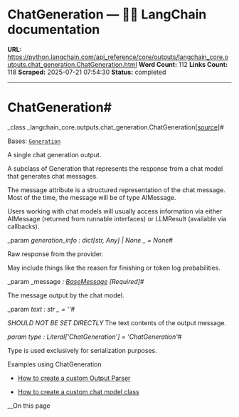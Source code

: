 # ChatGeneration — 🦜🔗 LangChain  documentation

**URL:** https://python.langchain.com/api_reference/core/outputs/langchain_core.outputs.chat_generation.ChatGeneration.html
**Word Count:** 112
**Links Count:** 118
**Scraped:** 2025-07-21 07:54:30
**Status:** completed

---

# ChatGeneration\#

_class _langchain\_core.outputs.chat\_generation.ChatGeneration[\[source\]](https://python.langchain.com/api_reference/_modules/langchain_core/outputs/chat_generation.html#ChatGeneration)\#     

Bases: [`Generation`](https://python.langchain.com/api_reference/core/outputs/langchain_core.outputs.generation.Generation.html#langchain_core.outputs.generation.Generation "langchain_core.outputs.generation.Generation")

A single chat generation output.

A subclass of Generation that represents the response from a chat model that generates chat messages.

The message attribute is a structured representation of the chat message. Most of the time, the message will be of type AIMessage.

Users working with chat models will usually access information via either AIMessage \(returned from runnable interfaces\) or LLMResult \(available via callbacks\).

_param _generation\_info _: dict\[str, Any\] | None_ _ = None_\#     

Raw response from the provider.

May include things like the reason for finishing or token log probabilities.

_param _message _: [BaseMessage](https://python.langchain.com/api_reference/core/messages/langchain_core.messages.base.BaseMessage.html#langchain_core.messages.base.BaseMessage "langchain_core.messages.base.BaseMessage")_ _\[Required\]_\#     

The message output by the chat model.

_param _text _: str_ _ = ''_\#     

_SHOULD NOT BE SET DIRECTLY_ The text contents of the output message.

_param _type _: Literal\['ChatGeneration'\]__ = 'ChatGeneration'_\#     

Type is used exclusively for serialization purposes.

Examples using ChatGeneration

  * [How to create a custom Output Parser](https://python.langchain.com/docs/how_to/output_parser_custom/)

  * [How to create a custom chat model class](https://python.langchain.com/docs/how_to/custom_chat_model/)

__On this page